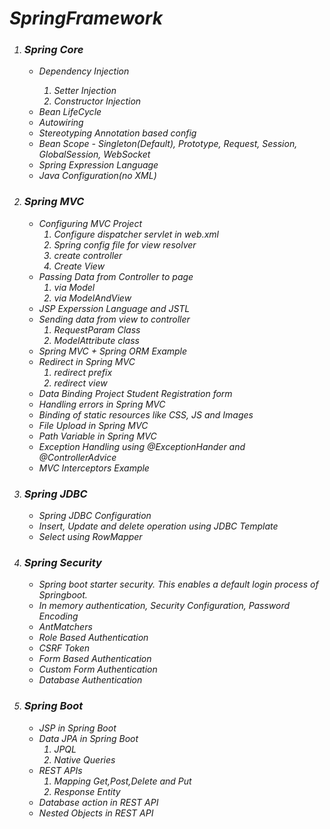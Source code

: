 <i>
  <h1>SpringFramework</h1>

<ol>
  <li><h3>Spring Core</h3>
  <ul>
    <li>Dependency Injection</li>
    <ol>
      <li>Setter Injection</li>
      <li>Constructor Injection</li>
    </ol>
    <li>Bean LifeCycle</li>
    <li>Autowiring</li>
    <li>Stereotyping Annotation based config</li>
    <li>Bean Scope - Singleton(Default), Prototype, Request, Session, GlobalSession, WebSocket</li>
    <li>Spring Expression Language</li>
    <li>Java Configuration(no XML)</li>
  </ul>
</li>

  <li><h3>Spring MVC</h3>
  <ul>
<li>Configuring MVC Project
  <ol>
    <li>Configure dispatcher servlet in web.xml</li>
    <li>Spring config file for view resolver</li>
    <li>create controller</li>
    <li>Create View</li>
    </ol>
    </li>
<li>Passing Data from Controller to page
  <ol>
    <li>via Model</li>
    <li>via ModelAndView</li>
  </ol>
  </li>
    <li>JSP Experssion Language and JSTL</li>
<li>Sending data from view to controller
  <ol>
    <li>RequestParam Class</li>
    <li>ModelAttribute class</li>
  </ol>
    </li>
    <li>Spring MVC + Spring ORM Example</li>
<li>Redirect in Spring MVC
  <ol>
    <li>redirect prefix</li>
    <li>redirect view</li>
  </ol>
    </li>
    <li>Data Binding Project Student Registration form</li>
    <li>Handling errors in Spring MVC</li>
    <li>Binding of static resources like CSS, JS and Images</li>
    <li>File Upload in Spring MVC</li>
    <li>Path Variable in Spring MVC</li>
    <li>Exception Handling using @ExceptionHander and @ControllerAdvice</li>
    <li>MVC Interceptors Example</li>
  </ul>
  </li>


  <li><h3> Spring JDBC</h3>
  <ul>
    <li>Spring JDBC Configuration</li>
    <li>Insert, Update and delete operation using JDBC Template</li>
    <li>Select using RowMapper</li>
  </ul>
  </li>


<li><h3>Spring Security</h3>
  <ul>
    <li>Spring boot starter security. This enables a default login process of Springboot.</li>
    <li>In memory authentication, Security Configuration, Password Encoding</li>
    <li>AntMatchers</li>
    <li>Role Based Authentication</li>
    <li>CSRF Token</li>
    <li>Form Based Authentication</li>
    <li>Custom Form Authentication</li>
    <li>Database Authentication</li>
  </ul>
  </li>


  <li><h3>Spring Boot</h3>
    <ul>
      <li>JSP in Spring Boot</li>
<li>Data JPA in Spring Boot
  <ol>
    <li>JPQL</li>
    <li>Native Queries</li>
  </ol>
      </li>
<li>REST APIs
  <ol>
    <li>Mapping Get,Post,Delete and Put</li>
    <li>Response Entity</li>
  </ol>
      </li>
      <li>Database action in REST API</li>
      <li>Nested Objects in REST API</li>
      <ul>
  </li>
  </ol>
  
</i>
